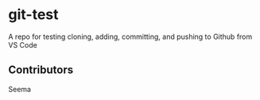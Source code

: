 # git-test
A repo for testing cloning, adding, committing, and pushing to Github from VS Code

## Contributors
Seema
